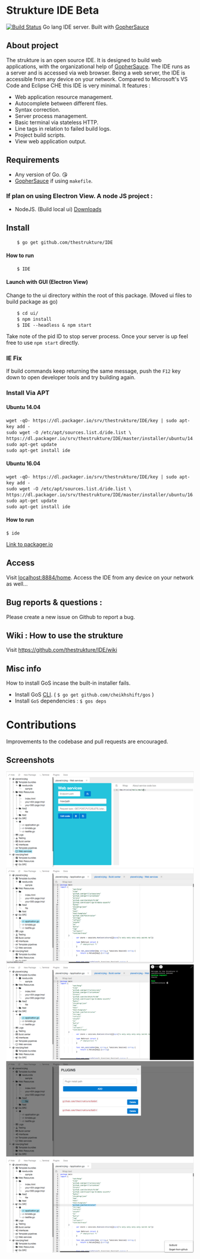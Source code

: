# Strukture IDE Beta
[![Build Status](https://travis-ci.org/thestrukture/IDE.svg?branch=master)](https://travis-ci.org/thestrukture/IDE)
Go lang IDE server. Built with [GopherSauce](http://gophersauce.com)

## About project
The strukture is an open source IDE. It is designed to build web applications, with the organizational help of [GopherSauce](http://gophersauce.com). The IDE runs as a server and is accessed via web browser. Being a web server, the IDE is accessible from any device on your network. Compared to Microsoft's VS Code and Eclipse CHE this IDE is very minimal. It features :
- Web application resource management.
- Autocomplete between different files.
- Syntax correction.
- Server process management.
- Basic terminal via stateless HTTP.
- Line tags in relation to failed build logs.
- Project build scripts.
- View web application output.

## Requirements
- Any version of Go. 😘
- [GopherSauce](http://gophersauce.com) if using `makefile`.

### If plan on using Electron View. A node JS project :
- NodeJS. (Build local ui) [Downloads](https://nodejs.org/en/download/)


## Install

		$ go get github.com/thestrukture/IDE

#### How to run

		$ IDE

#### Launch with GUI (Electron View)
Change to the ui directory within the root of this package. (Moved ui files to build package as go)

		$ cd ui/
		$ npm install
		$ IDE --headless & npm start

Take note of the pid ID to stop server process. Once your server is up feel free to use `npm start` directly.

### IE Fix
If build commands keep returning the same message, push the `F12` key down to open developer tools and try building again.
	
### Install Via APT

#### Ubuntu 14.04
	
	wget -qO- https://dl.packager.io/srv/thestrukture/IDE/key | sudo apt-key add -
	sudo wget -O /etc/apt/sources.list.d/ide.list \
  	https://dl.packager.io/srv/thestrukture/IDE/master/installer/ubuntu/14.04.repo
	sudo apt-get update
	sudo apt-get install ide

#### Ubuntu 16.04

	wget -qO- https://dl.packager.io/srv/thestrukture/IDE/key | sudo apt-key add -
	sudo wget -O /etc/apt/sources.list.d/ide.list \
  	https://dl.packager.io/srv/thestrukture/IDE/master/installer/ubuntu/16.04.repo
	sudo apt-get update
	sudo apt-get install ide
	
#### How to run

	$ ide
	
[Link to packager.io](https://packager.io/gh/thestrukture/IDE)


## Access

Visit [localhost:8884/home](http://localhost:8884/home). Access the IDE from any device on your network as well...

## Bug reports & questions :
Please create a new issue on Github to report a bug.

## Wiki : How to use the strukture

Visit https://github.com/thestrukture/IDE/wiki

## Misc info
How to install GoS incase the built-in installer fails.

- Install GoS [CLI](http://gophersauce.com). ( `$ go get github.com/cheikhshift/gos` )
- Install `GoS` dependencies : `$ gos deps`

# Contributions
Improvements to the codebase and pull requests are encouraged.

## Screenshots

![screenshot](tests/1newsc.png)
![screenshot](tests/2newsc.png)
![screenshot](tests/3newsc.png)
![screenshot](tests/4newsc.png)
![screenshot](tests/5newsc.png)
